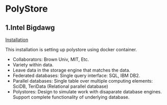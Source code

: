 # PolyStore

## 1.Intel Bigdawg
[Installation](http://bigdawg-documentation.readthedocs.io/en/latest/getting-started.html)

This installation is setting up polystore using docker container. 

- Collaborators: Brown Univ, MIT, Etc.
- Variety within data.
- Leave data in the storage engine that matches the data.
- Federated databases: Single query interface: SQL, IBM DB2.
- Parallel databases: Single table over multiple computing elements: SciDB, TeriData (Relational parallel database)
- Polystores: Design to simulate work with disaparate database engines. Support complete functionality of underlying database.

